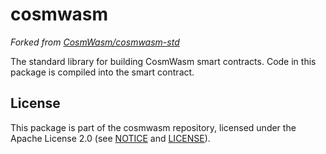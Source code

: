 # cosmwasm

_Forked from [CosmWasm/cosmwasm-std](https://github.com/CosmWasm/cosmwasm/tree/main/packages/std)_

The standard library for building CosmWasm smart contracts. Code in this package
is compiled into the smart contract.

## License

This package is part of the cosmwasm repository, licensed under the Apache
License 2.0 (see [NOTICE](https://github.com/Finschia/cosmwasm/blob/main/NOTICE)
and [LICENSE](https://github.com/Finschia/cosmwasm/blob/main/LICENSE)).
